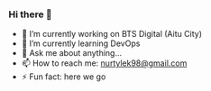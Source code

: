 ### Hi there 👋

- 🔭 I’m currently working on BTS Digital (Aitu City)
- 🌱 I’m currently learning DevOps
- 💬 Ask me about anything...
- 📫 How to reach me: nurtylek98@gmail.com
- ⚡ Fun fact: here we go
